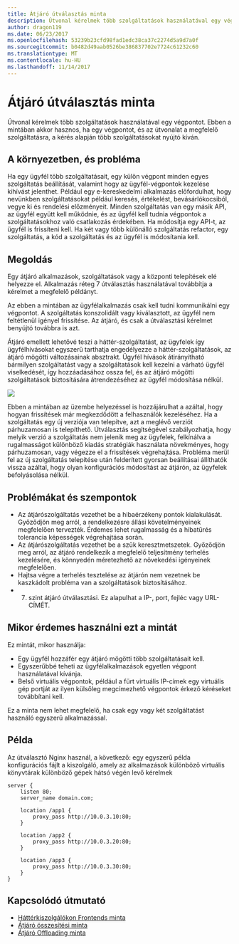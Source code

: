 ```yaml
---
title: Átjáró útválasztás minta
description: Útvonal kérelmek több szolgáltatások használatával egy végpontot.
author: dragon119
ms.date: 06/23/2017
ms.openlocfilehash: 53239b23cfd98fad1edc38ca37c2274d5a9d7a0f
ms.sourcegitcommit: b0482d49aab0526be386837702e7724c61232c60
ms.translationtype: MT
ms.contentlocale: hu-HU
ms.lasthandoff: 11/14/2017
---
```

# <a name="gateway-routing-pattern"></a>Átjáró útválasztás minta

Útvonal kérelmek több szolgáltatások használatával egy végpontot. Ebben a mintában akkor hasznos, ha egy végpontot, és az útvonalat a megfelelő szolgáltatásra, a kérés alapján több szolgáltatásokat nyújtó kíván.

## <a name="context-and-problem"></a>A környezetben, és probléma

Ha egy ügyfél több szolgáltatásait, egy külön végpont minden egyes szolgáltatás beállítását, valamint hogy az ügyfél-végpontok kezelése kihívást jelenthet. Például egy e-kereskedelmi alkalmazás előfordulhat, hogy nevünkben szolgáltatásokat például keresés, értékelést, bevásárlókocsiból, vegye ki és rendelési előzményeit. Minden szolgáltatás van egy másik API, az ügyfél együtt kell működnie, és az ügyfél kell tudnia végpontok a szolgáltatásokhoz való csatlakozás érdekében. Ha módosítja egy API-t, az ügyfél is frissíteni kell. Ha két vagy több különálló szolgáltatás refactor, egy szolgáltatás, a kód a szolgáltatás és az ügyfél is módosítania kell.

## <a name="solution"></a>Megoldás

Egy átjáró alkalmazások, szolgáltatások vagy a központi telepítések elé helyezze el. Alkalmazás réteg 7 útválasztás használatával továbbítja a kérelmet a megfelelő példányt.

Az ebben a mintában az ügyfélalkalmazás csak kell tudni kommunikálni egy végpontot. A szolgáltatás konszolidált vagy kiválasztott, az ügyfél nem feltétlenül igényel frissítése. Az átjáró, és csak a útválasztási kérelmet benyújtó továbbra is azt.

Átjáró emellett lehetővé teszi a háttér-szolgáltatást, az ügyfelek így ügyfélhívásokat egyszerű tarthatja engedélyezze a háttér-szolgáltatások, az átjáró mögötti változásainak absztrakt. Ügyfél hívások átirányítható bármilyen szolgáltatást vagy a szolgáltatások kell kezelni a várható ügyfél viselkedését, így hozzáadásához ossza fel, és az átjáró mögötti szolgáltatások biztosítására átrendezéséhez az ügyfél módosítása nélkül.

![](./_images/gateway-routing.png)
 
Ebben a mintában az üzembe helyezéssel is hozzájárulhat a azáltal, hogy hogyan frissítések már megkezdődött a felhasználók kezeléséhez. Ha a szolgáltatás egy új verziója van telepítve, azt a meglévő verziót párhuzamosan is telepíthető. Útválasztás segítségével szabályozhatja, hogy melyik verzió a szolgáltatás nem jelenik meg az ügyfelek, felkínálva a rugalmasságot különböző kiadás stratégiák használata növekményes, hogy párhuzamosan, vagy végezze el a frissítések végrehajtása. Probléma merül fel az új szolgáltatás telepítése után felderített gyorsan beállításai állíthatók vissza azáltal, hogy olyan konfigurációs módosítást az átjárón, az ügyfelek befolyásolása nélkül.

## <a name="issues-and-considerations"></a>Problémákat és szempontok

- Az átjárószolgáltatás vezethet be a hibaérzékeny pontok kialakulását. Győződjön meg arról, a rendelkezésre állási követelményeinek megfelelően tervezték. Érdemes lehet rugalmasság és a hibatűrés tolerancia képességek végrehajtása során.
- Az átjárószolgáltatás vezethet be a szűk keresztmetszetek. Győződjön meg arról, az átjáró rendelkezik a megfelelő teljesítmény terhelés kezelésére, és könnyedén méretezhető az növekedési igényeinek megfelelően.
- Hajtsa végre a terhelés tesztelése az átjárón nem vezetnek be kaszkádolt probléma van a szolgáltatások biztosításához.
- 7. szint átjáró útválasztási. Ez alapulhat a IP-, port, fejléc vagy URL-CÍMÉT.

## <a name="when-to-use-this-pattern"></a>Mikor érdemes használni ezt a mintát

Ez mintát, mikor használja:

- Egy ügyfél hozzáfér egy átjáró mögötti több szolgáltatásait kell.
- Egyszerűbbé teheti az ügyfélalkalmazások egyetlen végpont használatával kívánja.
- Belső virtuális végpontok, például a fürt virtuális IP-címek egy virtuális gép portját az ilyen külsőleg megcímezhető végpontok érkező kéréseket továbbítani kell.

Ez a minta nem lehet megfelelő, ha csak egy vagy két szolgáltatást használó egyszerű alkalmazással.

## <a name="example"></a>Példa

Az útválasztó Nginx használ, a következő: egy egyszerű példa konfigurációs fájlt a kiszolgáló, amely az alkalmazások különböző virtuális könyvtárak különböző gépek hátsó végén levő kérelmek

```
server {
    listen 80;
    server_name domain.com;

    location /app1 {
        proxy_pass http://10.0.3.10:80;
    }

    location /app2 {
        proxy_pass http://10.0.3.20:80;
    }

    location /app3 {
        proxy_pass http://10.0.3.30:80;
    }
}
```

## <a name="related-guidance"></a>Kapcsolódó útmutató

- [Háttérkiszolgálókon Frontends minta](./backends-for-frontends.md)
- [Átjáró összesítési minta](./gateway-aggregation.md)
- [Átjáró Offloading minta](./gateway-offloading.md)



